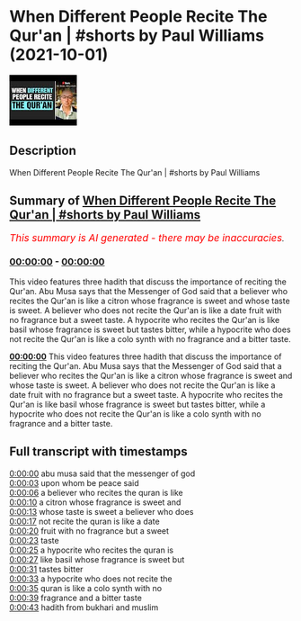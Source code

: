 # When Different People Recite The Qur'an | #shorts by Paul Williams (2021-10-01)

![alt When Different People Recite The Qur'an | #shorts by Paul Williams](VPF6bpMOVNg.jpg "When Different People Recite The Qur'an | #shorts by Paul Williams")

## Description

When Different People Recite The Qur'an | #shorts by Paul Williams

## Summary of [When Different People Recite The Qur'an | #shorts by Paul Williams](https://www.youtube.com/watch?v=VPF6bpMOVNg)


*<span style="color:red; font-size:125%">This summary is AI generated - there may be inaccuracies</span>. [](/)*

### [00:00:00](https://www.youtube.com/watch?v=VPF6bpMOVNg&t=0) - [00:00:00](https://www.youtube.com/watch?v=VPF6bpMOVNg&t=0)

This video features three hadith that discuss the importance of reciting the Qur'an. Abu Musa says that the Messenger of God said that a believer who recites the Qur'an is like a citron whose fragrance is sweet and whose taste is sweet. A believer who does not recite the Qur'an is like a date fruit with no fragrance but a sweet taste. A hypocrite who recites the Qur'an is like basil whose fragrance is sweet but tastes bitter, while a hypocrite who does not recite the Qur'an is like a colo synth with no fragrance and a bitter taste.

**[00:00:00](https://www.youtube.com/watch?v=VPF6bpMOVNg&t=0)** This video features three hadith that discuss the importance of reciting the Qur'an. Abu Musa says that the Messenger of God said that a believer who recites the Qur'an is like a citron whose fragrance is sweet and whose taste is sweet. A believer who does not recite the Qur'an is like a date fruit with no fragrance but a sweet taste. A hypocrite who recites the Qur'an is like basil whose fragrance is sweet but tastes bitter, while a hypocrite who does not recite the Qur'an is like a colo synth with no fragrance and a bitter taste.

## Full transcript with timestamps

[0:00:00](https://youtu.be/VPF6bpMOVNg?t=0) abu musa said that the messenger of god  
[0:00:03](https://youtu.be/VPF6bpMOVNg?t=3) upon whom be peace said  
[0:00:06](https://youtu.be/VPF6bpMOVNg?t=6) a believer who recites the quran is like  
[0:00:10](https://youtu.be/VPF6bpMOVNg?t=10) a citron whose fragrance is sweet and  
[0:00:13](https://youtu.be/VPF6bpMOVNg?t=13) whose taste is sweet a believer who does  
[0:00:17](https://youtu.be/VPF6bpMOVNg?t=17) not recite the quran is like a date  
[0:00:20](https://youtu.be/VPF6bpMOVNg?t=20) fruit with no fragrance but a sweet  
[0:00:23](https://youtu.be/VPF6bpMOVNg?t=23) taste  
[0:00:25](https://youtu.be/VPF6bpMOVNg?t=25) a hypocrite who recites the quran is  
[0:00:27](https://youtu.be/VPF6bpMOVNg?t=27) like basil whose fragrance is sweet but  
[0:00:31](https://youtu.be/VPF6bpMOVNg?t=31) tastes bitter  
[0:00:33](https://youtu.be/VPF6bpMOVNg?t=33) a hypocrite who does not recite the  
[0:00:35](https://youtu.be/VPF6bpMOVNg?t=35) quran is like a colo synth with no  
[0:00:39](https://youtu.be/VPF6bpMOVNg?t=39) fragrance and a bitter taste  
[0:00:43](https://youtu.be/VPF6bpMOVNg?t=43) hadith from bukhari and muslim  
